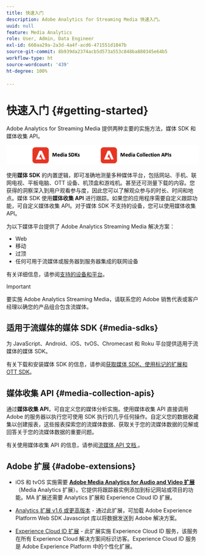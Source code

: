 ```yaml
---
title: 快速入门
description: Adobe Analytics for Streaming Media 快速入门。
uuid: null
feature: Media Analytics
role: User, Admin, Data Engineer
exl-id: 660aa29a-2a3d-4a4f-acd6-471551d1047b
source-git-commit: 8b939da2374acb5d573a553c848ba880345e64b5
workflow-type: ht
source-wordcount: '439'
ht-degree: 100%

---
```


# 快速入门 {#getting-started}

Adobe Analytics for Streaming Media 提供两种主要的实施方法，媒体 SDK 和媒体收集 API。

![方法](assets/getting-started2.png)

使用&#x200B;**媒体 SDK** 的内置逻辑，即可准确地测量多种媒体平台，包括网站、手机、联网电视、平板电脑、OTT 设备、机顶盒和游戏机。甚至还可测量下载的内容。您获得的洞察深入到用户观看参与度，因此您可以了解观众参与的时长、时间和地点。媒体 SDK 使用&#x200B;**媒体收集 API** 进行跟踪。如果您的应用程序需要自定义跟踪功能，可自定义媒体收集 API。对于媒体 SDK 不支持的设备，您可以使用媒体收集 API。

为以下媒体平台提供了 Adobe Analytics Streaming Media 解决方案：

* Web
* 移动
* 过顶
* 任何可用于流媒体或服务器到服务器集成的联网设备

有关详细信息，请参阅[支持的设备和平台](#_Supported_devices_and)。

>[!IMPORTANT]
>
>要实施 Adobe Analytics Streaming Media，请联系您的 Adobe 销售代表或客户经理以确您的产品组合包含流媒体。

## 适用于流媒体的媒体 SDK {#media-sdks}

为 JavaScript、Android、iOS、tvOS、Chromecast 和 Roku 平台提供适用于流媒体的媒体 SDK。

有关下载和安装媒体 SDK 的信息，请参阅[获取媒体 SDK、使用标记的扩展和 OTT SDK](/help/getting-started/download-sdks.md)。


## 媒体收集 API {#media-collection-apis}

通过&#x200B;**媒体收集 API**，可自定义您的媒体分析实施。使用媒体收集 API 直接调用 Adobe 的服务器以执行您可使用 SDK 执行的几乎任何操作。自定义您的数据收藏集以创建报表，这些报表探索您的流媒体数据、获取关于您的流媒体数据的见解或回答关于您的流媒体数据的重要问题。

有关使用媒体收集 API 的信息，请参阅[流媒体 API 文档 ](/help/implementation/media-collection-api/mc-api-overview.md)。

## Adobe 扩展 {#adobe-extensions}

* iOS 和 tvOS 实施需要 [**Adobe Media Analytics for Audio and Video 扩展**](https://experienceleague.adobe.com/docs/experience-platform/tags/extensions/adobe/media-analytics/overview.html?lang=zh-Hans)（Media Analytics 扩展）。它提供将跟踪器实例添加到标记网站或项目的功能。MA 扩展还需要 Analytics 扩展和 Experience Cloud ID 扩展。

* [Analytics 扩展 v1.6 或更高版本](https://experienceleague.adobe.com/docs/experience-platform/tags/extensions/adobe/analytics/overview.html?lang=zh-Hans) - 通过此扩展，可加载 Adobe Experience Platform Web SDK Javascript 库以将数据发送到 Adobe 解决方案。

* [Experience Cloud ID 扩展](https://experienceleague.adobe.com/docs/experience-platform/tags/extensions/adobe/id-service/overview.html?lang=zh-Hans) - 此扩展实施 Experience Cloud ID 服务，该服务在所有 Experience Cloud 解决方案间标识访客。Experience Cloud ID 服务是 Adobe Experience Platform 中的个性化扩展。
